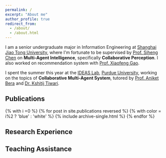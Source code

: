 ```yaml
---
permalink: /
excerpt: "About me"
author_profile: true
redirect_from: 
  - /about/
  - /about.html
---
```


I am a senior undergraduate major in Information Engineering at [Shanghai Jiao Tong University](https://en.sjtu.edu.cn), where I'm fortunate to be supervised by [Prof. Siheng Chen](https://siheng-chen.github.io/) on **Multi-Agent Intelligence**, specifically **Collaborative Perception**. I also worked on recommendation system with [Prof. Xiaofeng Gao](https://cs.sjtu.edu.cn/~gao-xf/).

I spent the summer this year at the [IDEAS Lab](https://ideas.cs.purdue.edu/), [Purdue University](https://www.purdue.edu/), working on the topics of **Collaborative Multi-Agent System**, tutored by [Prof. Aniket Bera](https://www.cs.purdue.edu/homes/ab/) and [Dr. Kshitij Tiwari](https://kshitijtiwari.com/).

## Publications
{% with i =0 %}
{% for post in site.publications reversed %}
  {% with color = i%2 ? 'blue' : 'white' %}
  {% include archive-single.html %}
{% endfor %}




## Research Experience

## Teaching Assistance


